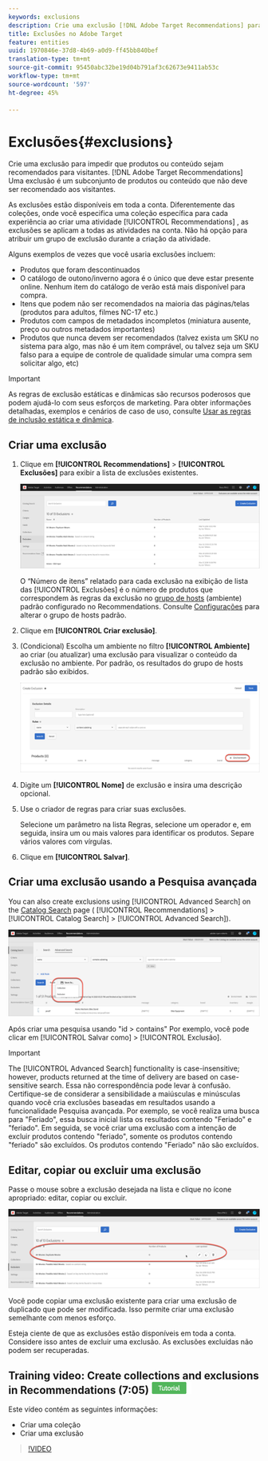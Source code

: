 ```yaml
---
keywords: exclusions
description: Crie uma exclusão [!DNL Adobe Target Recommendations] para impedir que produtos ou conteúdo sejam recomendados para visitantes.
title: Exclusões no Adobe Target
feature: entities
uuid: 1970846e-37d8-4b69-a0d9-ff45bb840bef
translation-type: tm+mt
source-git-commit: 95450abc32be19d04b791af3c62673e9411ab53c
workflow-type: tm+mt
source-wordcount: '597'
ht-degree: 45%

---
```



# Exclusões{#exclusions}

Crie uma exclusão para impedir que produtos ou conteúdo sejam recomendados para visitantes. [!DNL Adobe Target Recommendations] Uma exclusão é um subconjunto de produtos ou conteúdo que não deve ser recomendado aos visitantes.

As exclusões estão disponíveis em toda a conta. Diferentemente das coleções, onde você especifica uma coleção específica para cada experiência ao criar uma atividade [!UICONTROL Recommendations] , as exclusões se aplicam a todas as atividades na conta. Não há opção para atribuir um grupo de exclusão durante a criação da atividade.

Alguns exemplos de vezes que você usaria exclusões incluem:

* Produtos que foram descontinuados
* O catálogo de outono/inverno agora é o único que deve estar presente online. Nenhum item do catálogo de verão está mais disponível para compra.
* Itens que podem não ser recomendados na maioria das páginas/telas (produtos para adultos, filmes NC-17 etc.)
* Produtos com campos de metadados incompletos (miniatura ausente, preço ou outros metadados importantes)
* Produtos que nunca devem ser recomendados (talvez exista um SKU no sistema para algo, mas não é um item comprável, ou talvez seja um SKU falso para a equipe de controle de qualidade simular uma compra sem solicitar algo, etc)

>[!IMPORTANT]
>
>As regras de exclusão estáticas e dinâmicas são recursos poderosos que podem ajudá-lo com seus esforços de marketing. Para obter informações detalhadas, exemplos e cenários de caso de uso, consulte [Usar as regras de inclusão estática e dinâmica](/help/c-recommendations/c-algorithms/use-dynamic-and-static-inclusion-rules.md#concept_4CB5C0FA705D4E449BD0B37B3D987F9F).

## Criar uma exclusão

1. Clique em **[!UICONTROL Recommendations]** > **[!UICONTROL Exclusões]** para exibir a lista de exclusões existentes.

   ![](assets/exclusions_list.png)

   O “Número de itens” relatado para cada exclusão na exibição de lista das [!UICONTROL Exclusões] é o número de produtos que correspondem às regras da exclusão no [grupo de hosts](/help/administrating-target/hosts.md) (ambiente) padrão configurado no Recommendations. Consulte [Configurações](/help/c-recommendations/plan-implement.md#concept_C1E1E2351413468692D6C21145EF0B84) para alterar o grupo de hosts padrão.

1. Clique em **[!UICONTROL Criar exclusão]**.

1. (Condicional) Escolha um ambiente no filtro **[!UICONTROL Ambiente]** ao criar (ou atualizar) uma exclusão para visualizar o conteúdo da exclusão no ambiente. Por padrão, os resultados do grupo de hosts padrão são exibidos.

   ![Criar exclusão](/help/c-recommendations/c-products/assets/CreateExclusion.png)

1. Digite um **[!UICONTROL Nome]** de exclusão e insira uma descrição opcional.

1. Use o criador de regras para criar suas exclusões.

   Selecione um parâmetro na lista Regras, selecione um operador e, em seguida, insira um ou mais valores para identificar os produtos. Separe vários valores com vírgulas.

1. Clique em **[!UICONTROL Salvar]**.

## Criar uma exclusão usando a Pesquisa avançada

You can also create exclusions using [!UICONTROL Advanced Search] on the [Catalog Search](/help/c-recommendations/c-products/catalog-search.md#save-as) page ( [!UICONTROL Recommendations] > [!UICONTROL Catalog Search] > [!UICONTROL Advanced Search]).

![Caixa de diálogo Salvar como](/help/c-recommendations/c-products/assets/save-as.png)

Após criar uma pesquisa usando &quot;id > contains&quot; Por exemplo, você pode clicar em [!UICONTROL Salvar como] > [!UICONTROL Exclusão].

>[!IMPORTANT]
>
>The [!UICONTROL Advanced Search] functionality is case-insensitive; however, products returned at the time of delivery are based on case-sensitive search. Essa não correspondência pode levar à confusão. Certifique-se de considerar a sensibilidade a maiúsculas e minúsculas quando você cria exclusões baseadas em resultados usando a funcionalidade Pesquisa avançada. Por exemplo, se você realiza uma busca para &quot;Feriado&quot;, essa busca inicial lista os resultados contendo &quot;Feriado&quot; e &quot;feriado&quot;. Em seguida, se você criar uma exclusão com a intenção de excluir produtos contendo &quot;feriado&quot;, somente os produtos contendo &quot;feriado&quot; são excluídos. Os produtos contendo &quot;Feriado&quot; não são excluídos.

## Editar, copiar ou excluir uma exclusão

Passe o mouse sobre a exclusão desejada na lista e clique no ícone apropriado: editar, copiar ou excluir.

![Ícones de flutuação para uma exclusão](/help/c-recommendations/c-products/assets/hover-exclusions.png)

Você pode copiar uma exclusão existente para criar uma exclusão de duplicado que pode ser modificada. Isso permite criar uma exclusão semelhante com menos esforço.

Esteja ciente de que as exclusões estão disponíveis em toda a conta. Considere isso antes de excluir uma exclusão. As exclusões excluídas não podem ser recuperadas.

## Training video: Create collections and exclusions in Recommendations (7:05) ![Tutorial badge](/help/assets/tutorial.png)

Este vídeo contém as seguintes informações:

* Criar uma coleção
* Criar uma exclusão

>[!VIDEO](https://video.tv.adobe.com/v/27689)